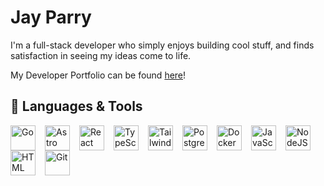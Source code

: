 # Jay Parry

I'm a full-stack developer who simply enjoys building cool stuff, and finds satisfaction in seeing my ideas come to life.

My Developer Portfolio can be found [here](https://jayparry.dev/)!

## 🧰 Languages & Tools

<img alt="Go" align="left" width="40px" style="padding-right:12px;" src="https://cdn.jsdelivr.net/gh/devicons/devicon@latest/icons/go/go-original.svg" />
<img alt="Astro" align="left" width="40px" style="padding-right:12px;" src="https://cdn.jsdelivr.net/gh/devicons/devicon@latest/icons/astro/astro-original.svg" />
<img alt="React" align="left" width="40px" style="padding-right:12px;" src="https://cdn.jsdelivr.net/gh/devicons/devicon@latest/icons/react/react-original.svg" />
<img alt="TypeScript" align="left" width="40px" style="padding-right:12px;" src="https://cdn.jsdelivr.net/gh/devicons/devicon@latest/icons/typescript/typescript-original.svg" />
<img alt="Tailwind" align="left" width="40px" style="padding-right:12px;" src="https://cdn.jsdelivr.net/gh/devicons/devicon@latest/icons/tailwindcss/tailwindcss-original.svg" />
<img alt="Postgres" align="left" width="40px" style="padding-right:12px;" src="https://cdn.jsdelivr.net/gh/devicons/devicon@latest/icons/postgresql/postgresql-original.svg" />
<img alt="Docker" align="left" width="40px" style="padding-right:12px;" src="https://cdn.jsdelivr.net/gh/devicons/devicon@latest/icons/docker/docker-original.svg" />
<img alt="JavaScript" align="left" width="40px" style="padding-right:12px;" src="https://cdn.jsdelivr.net/gh/devicons/devicon@latest/icons/javascript/javascript-original.svg" />
<img alt="NodeJS" align="left" width="40px" style="padding-right:12px;" src="https://cdn.jsdelivr.net/gh/devicons/devicon@latest/icons/nodejs/nodejs-original-wordmark.svg" />
<img alt="HTML" align="left" width="40px" style="padding-right:12px;" src="https://cdn.jsdelivr.net/gh/devicons/devicon@latest/icons/html5/html5-original.svg" />
<img alt="Git" align="left" width="40px" style="padding-right:12px;" src="https://cdn.jsdelivr.net/gh/devicons/devicon@latest/icons/git/git-original.svg" />
